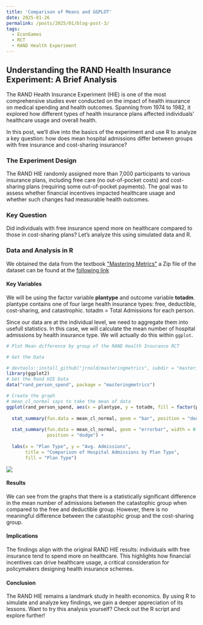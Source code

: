 ```yaml
---
title: 'Comparison of Means and GGPLOT'
date: 2025-01-26
permalink: /posts/2025/01/blog-post-3/
tags:
  - EconGames
  - RCT
  - RAND Health Experiment
---
```


## Understanding the RAND Health Insurance Experiment: A Brief Analysis

The RAND Health Insurance Experiment (HIE) is one of the most comprehensive studies ever conducted on the impact of health insurance on medical spending and health outcomes. Spanning from 1974 to 1982, it explored how different types of health insurance plans affected individuals' healthcare usage and overall health.

In this post, we’ll dive into the basics of the experiment and use R to analyze a key question: how does mean hospital admissions differ between groups with free insurance and cost-sharing insurance?

### The Experiment Design
The RAND HIE randomly assigned more than 7,000 participants to various insurance plans, including free care (no out-of-pocket costs) and cost-sharing plans (requiring some out-of-pocket payments). The goal was to assess whether financial incentives impacted healthcare usage and whether such changes had measurable health outcomes.

### Key Question
Did individuals with free insurance spend more on healthcare compared to those in cost-sharing plans? Let’s analyze this using simulated data and R.

### Data and Analysis in R
We obtained the data from the textbook ["Mastering Metrics"](https://www.masteringmetrics.com/) a Zip file of the dataset can be found at the [following link](https://www.masteringmetrics.com/resources/)

#### Key Variables
We will be using the factor variable __plantype__ and outcome variable __totadm__.
plantype contains one of four large health insurance types: free, deductible, cost-sharing, and catastrophic.
totadm = Total Admissions for each person. 

Since our data are at the individual level, we need to aggregate them into usefull statistics. In this case, we will calculate the mean number of hospital admissions by health insurance type. We will actually do this within `ggplot`.

```r
# Plot Mean difference by group of the RAND Health Insurance RCT

# Get the Data

# devtools::install_github("jrnold/masteringmetrics", subdir = "masteringmetrics")
library(ggplot2)
# Get the Rand HIE Data
data("rand_person_spend", package = "masteringmetrics")

# Create the graph
# mean_cl_normal says to take the mean of data
ggplot(rand_person_spend, aes(x = plantype, y = totadm, fill = factor(plantype))) +
  
  stat_summary(fun.data = mean_cl_normal, geom = "bar", position = "dodge") +
  
  stat_summary(fun.data = mean_cl_normal, geom = "errorbar", width = 0.2, 
               position = "dodge") +
  
  labs(x = "Plan Type", y = "Avg. Admissions", 
       title = "Comparison of Hospital Admissions by Plan Type", 
       fill = "Plan Type")
```
![](https://prof-fernandez.github.io/files/randimage.jpg)

#### Results
We can see from the graphs that there is a statistically significant difference in the mean number of admissions between the catastophic group when compared to the free and deductible group. However, there is no meaningful difference between the catastophic group and the cost-sharing group.

#### Implications
The findings align with the original RAND HIE results: individuals with free insurance tend to spend more on healthcare. This highlights how financial incentives can drive healthcare usage, a critical consideration for policymakers designing health insurance schemes.

#### Conclusion
The RAND HIE remains a landmark study in health economics. By using R to simulate and analyze key findings, we gain a deeper appreciation of its lessons. Want to try this analysis yourself? Check out the R script and explore further!


